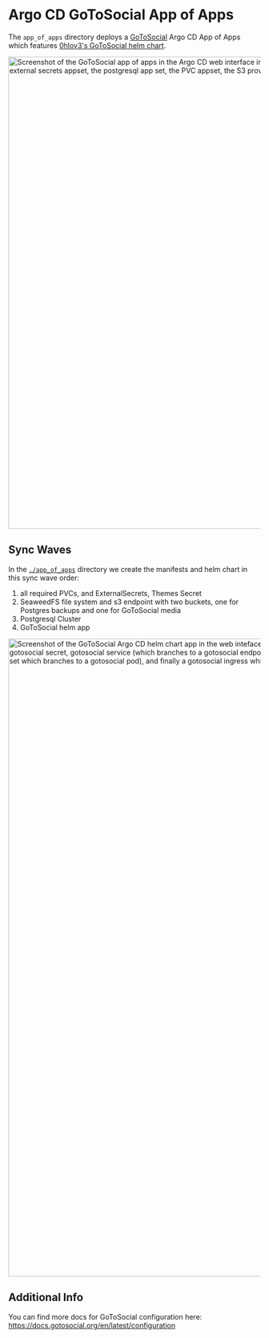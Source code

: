 # Argo CD GoToSocial App of Apps

The `app_of_apps` directory deploys a [GoToSocial] Argo CD App of Apps which features [0hlov3's GoToSocial helm chart].

<img width="943" alt="Screenshot of the GoToSocial app of apps in the Argo CD web interface in tree view mode. It shows the main helm chart appset, the external secrets appset, the postgresql app set, the PVC appset, the S3 provider app set, and hte S3 PVC appset" src="https://github.com/user-attachments/assets/45e7eb05-9843-4534-bb04-8a48cb8cb8d3" />

## Sync Waves

In the [`./app_of_apps`](./app_of_apps) directory we create the manifests and helm chart in this sync wave order:

1. all required PVCs, and ExternalSecrets, Themes Secret
2. SeaweedFS file system and s3 endpoint with two buckets, one for Postgres backups and one for GoToSocial media
3. Postgresql Cluster
4. GoToSocial helm app
  <img width="1274" alt="Screenshot of the GoToSocial Argo CD helm chart app in the web inteface using tree view mode. It shows a branching structured flow map that goes from left to right: gotosocial-web-app to gotosocial secret, gotosocial service (which branches to a gotosocial endpoint end endpoint slice), gotosocial service account, gotosocial deployment (which branches to a gotosocial replica set which branches to a gotosocial pod), and finally a gotosocial ingress which branches to a gotosocial TLS certificate" src="https://github.com/user-attachments/assets/e07af4db-5c55-4142-90c8-6fe61d5b684b" />

## Additional Info

You can find more docs for GoToSocial configuration here:
https://docs.gotosocial.org/en/latest/configuration

<!-- link references -->
[GoToSocial]: https://docs.gotosocial.org/en/latest/
[0hlov3's GoToSocial helm chart]: https://github.com/0hlov3/charts/tree/main/charts/gotosocial
